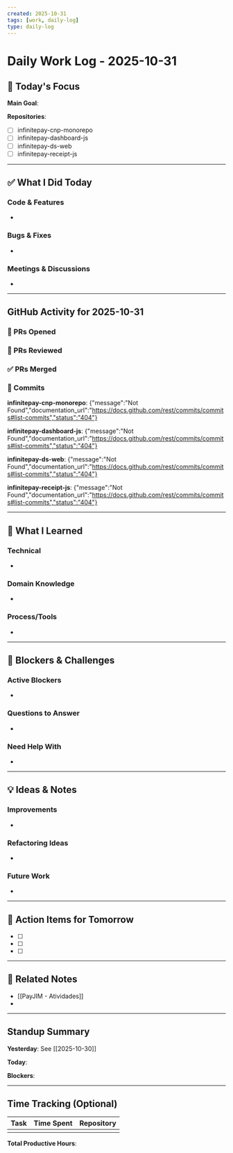 ```yaml
---
created: 2025-10-31
tags: [work, daily-log]
type: daily-log
---
```


# Daily Work Log - 2025-10-31

## 🎯 Today's Focus

**Main Goal**:

**Repositories**:
- [ ] infinitepay-cnp-monorepo
- [ ] infinitepay-dashboard-js
- [ ] infinitepay-ds-web
- [ ] infinitepay-receipt-js

---

## ✅ What I Did Today

### Code & Features
-

### Bugs & Fixes
-

### Meetings & Discussions
-

---

## GitHub Activity for 2025-10-31

### 🚀 PRs Opened
### 👀 PRs Reviewed
### ✅ PRs Merged
### 📝 Commits
**infinitepay-cnp-monorepo**:
{"message":"Not Found","documentation_url":"https://docs.github.com/rest/commits/commits#list-commits","status":"404"}

**infinitepay-dashboard-js**:
{"message":"Not Found","documentation_url":"https://docs.github.com/rest/commits/commits#list-commits","status":"404"}

**infinitepay-ds-web**:
{"message":"Not Found","documentation_url":"https://docs.github.com/rest/commits/commits#list-commits","status":"404"}

**infinitepay-receipt-js**:
{"message":"Not Found","documentation_url":"https://docs.github.com/rest/commits/commits#list-commits","status":"404"}


---

## 🧠 What I Learned

### Technical
-

### Domain Knowledge
-

### Process/Tools
-

---

## 🚧 Blockers & Challenges

### Active Blockers
-

### Questions to Answer
-

### Need Help With
-

---

## 💡 Ideas & Notes

### Improvements
-

### Refactoring Ideas
-

### Future Work
-

---

## 📝 Action Items for Tomorrow

- [ ]
- [ ]
- [ ]

---

## 🔗 Related Notes

- [[PayJIM - Atividades]]
-

---

## Standup Summary

**Yesterday**:
See [[2025-10-30]]

**Today**:

**Blockers**:

---

## Time Tracking (Optional)

| Task | Time Spent | Repository |
|------|------------|------------|
|      |            |            |

**Total Productive Hours**:
